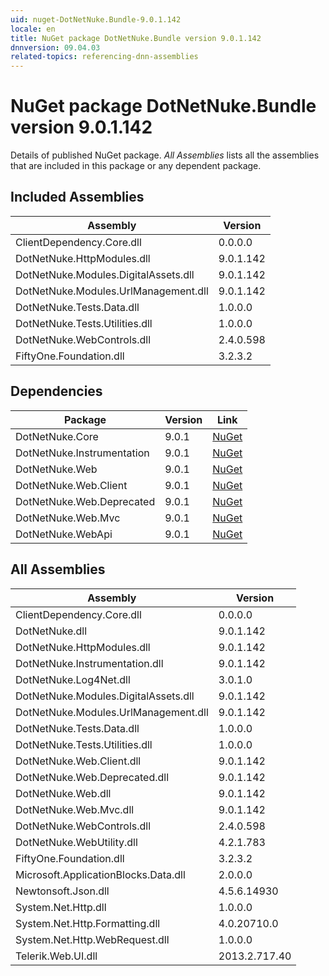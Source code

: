 ```yaml
---
uid: nuget-DotNetNuke.Bundle-9.0.1.142
locale: en
title: NuGet package DotNetNuke.Bundle version 9.0.1.142
dnnversion: 09.04.03
related-topics: referencing-dnn-assemblies
---
```


# NuGet package DotNetNuke.Bundle version 9.0.1.142
Details of published NuGet package.
*All Assemblies* lists all the assemblies that are included in this package or any dependent package.

## Included Assemblies

|Assembly|Version|
|---|---|
|ClientDependency.Core.dll|0.0.0.0|
|DotNetNuke.HttpModules.dll|9.0.1.142|
|DotNetNuke.Modules.DigitalAssets.dll|9.0.1.142|
|DotNetNuke.Modules.UrlManagement.dll|9.0.1.142|
|DotNetNuke.Tests.Data.dll|1.0.0.0|
|DotNetNuke.Tests.Utilities.dll|1.0.0.0|
|DotNetNuke.WebControls.dll|2.4.0.598|
|FiftyOne.Foundation.dll|3.2.3.2|

## Dependencies

|Package|Version|Link|
|---|---|---|
|DotNetNuke.Core|9.0.1|[NuGet](https://www.nuget.org/packages/DotNetNuke.Core/9.0.1)|
|DotNetNuke.Instrumentation|9.0.1|[NuGet](https://www.nuget.org/packages/DotNetNuke.Instrumentation/9.0.1)|
|DotNetNuke.Web|9.0.1|[NuGet](https://www.nuget.org/packages/DotNetNuke.Web/9.0.1)|
|DotNetNuke.Web.Client|9.0.1|[NuGet](https://www.nuget.org/packages/DotNetNuke.Web.Client/9.0.1)|
|DotNetNuke.Web.Deprecated|9.0.1|[NuGet](https://www.nuget.org/packages/DotNetNuke.Web.Deprecated/9.0.1)|
|DotNetNuke.Web.Mvc|9.0.1|[NuGet](https://www.nuget.org/packages/DotNetNuke.Web.Mvc/9.0.1)|
|DotNetNuke.WebApi|9.0.1|[NuGet](https://www.nuget.org/packages/DotNetNuke.WebApi/9.0.1)|

## All Assemblies

|Assembly|Version|
|---|---|
|ClientDependency.Core.dll|0.0.0.0|
|DotNetNuke.dll|9.0.1.142|
|DotNetNuke.HttpModules.dll|9.0.1.142|
|DotNetNuke.Instrumentation.dll|9.0.1.142|
|DotNetNuke.Log4Net.dll|3.0.1.0|
|DotNetNuke.Modules.DigitalAssets.dll|9.0.1.142|
|DotNetNuke.Modules.UrlManagement.dll|9.0.1.142|
|DotNetNuke.Tests.Data.dll|1.0.0.0|
|DotNetNuke.Tests.Utilities.dll|1.0.0.0|
|DotNetNuke.Web.Client.dll|9.0.1.142|
|DotNetNuke.Web.Deprecated.dll|9.0.1.142|
|DotNetNuke.Web.dll|9.0.1.142|
|DotNetNuke.Web.Mvc.dll|9.0.1.142|
|DotNetNuke.WebControls.dll|2.4.0.598|
|DotNetNuke.WebUtility.dll|4.2.1.783|
|FiftyOne.Foundation.dll|3.2.3.2|
|Microsoft.ApplicationBlocks.Data.dll|2.0.0.0|
|Newtonsoft.Json.dll|4.5.6.14930|
|System.Net.Http.dll|1.0.0.0|
|System.Net.Http.Formatting.dll|4.0.20710.0|
|System.Net.Http.WebRequest.dll|1.0.0.0|
|Telerik.Web.UI.dll|2013.2.717.40|

